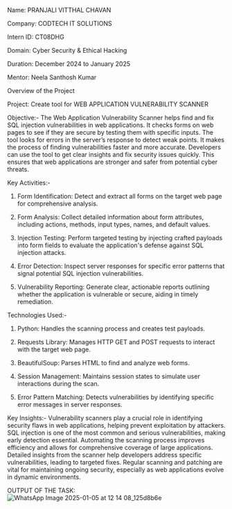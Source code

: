Name: PRANJALI VITTHAL CHAVAN

Company: CODTECH IT SOLUTIONS

Intern ID: CT08DHG

Domain: Cyber Security & Ethical Hacking

Duration: December 2024 to January 2025

Mentor: Neela Santhosh Kumar

Overview of the Project

Project: Create tool for WEB APPLICATION VULNERABILITY SCANNER

Objective:-
The Web Application Vulnerability Scanner helps find and fix SQL injection vulnerabilities in web applications. It checks forms on web pages to see if they are secure by testing them with specific inputs. The tool looks for errors in the server’s response to detect weak points. It makes the process of finding vulnerabilities faster and more accurate. Developers can use the tool to get clear insights and fix security issues quickly. This ensures that web applications are stronger and safer from potential cyber threats.

Key Activities:-
1. Form Identification: Detect and extract all forms on the target web page for comprehensive analysis.

2. Form Analysis: Collect detailed information about form attributes, including actions, methods, input types, names, and default values.

3. Injection Testing: Perform targeted testing by injecting crafted payloads into form fields to evaluate the application's defense against SQL injection attacks.

4. Error Detection: Inspect server responses for specific error patterns that signal potential SQL injection vulnerabilities.

5. Vulnerability Reporting: Generate clear, actionable reports outlining whether the application is vulnerable or secure, aiding in timely remediation.

Technologies Used:-
1. Python: Handles the scanning process and creates test payloads.

2. Requests Library: Manages HTTP GET and POST requests to interact with the target web page.

3. BeautifulSoup: Parses HTML to find and analyze web forms.

4. Session Management: Maintains session states to simulate user interactions during the scan.

5. Error Pattern Matching: Detects vulnerabilities by identifying specific error messages in server responses.

Key Insights:-
Vulnerability scanners play a crucial role in identifying security flaws in web applications, helping prevent exploitation by attackers. SQL injection is one of the most common and serious vulnerabilities, making early detection essential. Automating the scanning process improves efficiency and allows for comprehensive coverage of large applications. Detailed insights from the scanner help developers address specific vulnerabilities, leading to targeted fixes. Regular scanning and patching are vital for maintaining ongoing security, especially as web applications evolve in dynamic environments.

OUTPUT OF THE TASK: 
![WhatsApp Image 2025-01-05 at 12 14 08_125d8b6e](https://github.com/user-attachments/assets/bf4d1ff8-9ce0-4d40-859c-a0324e9df1e5)

